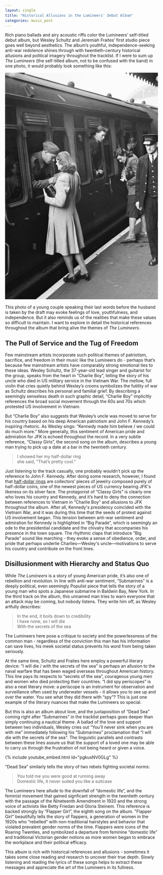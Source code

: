 ```yaml
---
layout: single
title: "Historical Allusions in the Lumineers' Debut Album"
categories: music_post 
---
```


Rich piano ballads and airy acoustic riffs color the Lumineers’ self-titled debut album, but Wesley Schultz and Jeremiah Fraites’ first studio piece goes well beyond aesthetics. The album’s youthful, independence-seeking anti-war redolence shines through with twentieth-century historical allusions and political imagery throughout the tracklist. If I were to sum up *The Lumineers* (the self-titled album, not to be confused with the band) in one photo, it would probably look something like this:

![](/assets/images/soldier.jpg)

This photo of a young couple speaking their last words before the husband is taken by the draft may evoke feelings of love, youthfulness, and independence. But it also reminds us of the realities that make these values so difficult to maintain. I want to explore in detail the historical references throughout the album that bring alive the themes of *The Lumineers*. 

## The Pull of Service and the Tug of Freedom
Few mainstream artists incorporate such political themes of patriotism, sacrifice, and freedom in their music like the Lumineers do - perhaps that’s because few mainstream artists have comparably strong emotional ties to these ideas. Wesley Schultz, the 37-year-old lead singer and guitarist for the group, speaks from the heart in “Charlie Boy”, telling the story of his uncle who died in US military service in the Vietnam War. The mellow, full violin that cries quietly behind Wesley’s croons symbolizes the futility of war as Schultz describes his personal and familial grief. By describing a seemingly senseless death in such graphic detail, “Charlie Boy” implicitly references the broad social movement through the 60s and 70s which protested US involvement in Vietnam.  

But “Charlie Boy” also suggests that Wesley’s uncle was moved to serve for his country based on his deep American patriotism and John F. Kennedy’s inspiring rhetoric. As Wesley sings: “Kennedy made him believe / we could do much more.” More generally, this sentiment of American pride and admiration for JFK is echoed throughout the record. In a very subtle reference, “Classy Girls”, the second song on the album, describes a young man trying to pick up a date at a bar in the twentieth century. 

> I showed her my half-dollar ring  
> she said, “That’s pretty cool.” 

Just listening to the track casually, one probably wouldn’t pick up the reference to John F. Kennedy. After doing some research, however, I found that [half-dollar rings](https://www.coinjewelryco.com/products/1971-2017-jfk-half-dollar-coin-ring-hand-made-usa-sizes-8-5-to-15) are collectors’ pieces of jewelry composed purely of half-dollar coins, one of the newest pieces of US currency bearing JFK's likeness on its silver face. The protagonist of “Classy Girls” is clearly one who loves his country and Kennedy, and it’s hard to deny the connection between references to Vietnam in “Charlie Boy” and allusions to JFK throughout the album. After all, Kennedy's presidency coincided with the Vietnam War, and it was during this time that the seeds of protest against US involvement began. This tension between anti-war sentiment and admiration for Kennedy is highlighted in “Big Parade”, which is seemingly an ode to the presidential candidate and the chivalry that accompanies his presence in the town square. The rhythmic claps that introduce “Big Parade” sound like marching - they evoke a sense of obedience, order, and pride that perhaps underlie Charlies—Wesley's uncle—motivations to serve his country and contribute on the front lines.

## Disillusionment with Hierarchy and Status Quo 
While *The Lumineers* is a story of young American pride, it’s also one of rebellion and revolution. In line with anti-war sentiment, “Submarines” is a deeply political, even seemingly Populist piece that tells the story of a young man who spots a Japanese submarine in Baldwin Bay, New York. In the third track on the album, this unnamed man tries to warn everyone that an attack may be coming, but nobody listens. They write him off, as Wesley artfully describes:
 
> In the end, it boils down to credibility  
> I have none, so I will die  
> With the secrets of the sea 

The Lumineers here pose a critique to society and the powerlessness of the common man - regardless of the conviction this man has his information can save lives, his meek societal status prevents his word from being taken seriously. 

At the same time, Schultz and Fraites here employ a powerful literary device: “I will die / with the secrets of the sea” is perhaps an allusion to the naval warfare that has been waged overseas throughout American history. This line pays its respects to “secrets of the sea”, courageous young men and women who died protecting their countries. “I did spy periscopes” is also a neat literary move: a periscope is an instrument for observation and surveillance often used by underwater vessels - it allows you to see up and over the water. You see what they did there with “spy”? This is just one example of the literary nuances that make the Lumineers so special. 

But this is also an album about love, and the juxtaposition of “Dead Sea” coming right after “Submarines” in the tracklist perhaps goes deeper than simply continuing a nautical theme. A ballad of the love and support between two individuals, Wesley cries out “You’ll never sink when you are with me” immediately following his “Submarines” proclamation that “I will die with the secrets of the sea". The linguistic parallels and contrasts between these lines assure us that the support of a loved one may be able to carry us through the frustration of not being heard or given a voice. 

{% include youtube_embed.html id="pgkusNV0GLg" %} 

“Dead Sea” similarly tells the story of two rebels fighting societal norms:

> You told me you were good at running away   
> Domestic life, it never suited you like a suitcase   

The Lumineers here allude to the downfall of “domestic life”, and the feminist movement that gained signficant strength in the twentieth century with the passage of the Nineteenth Amendment in 1920 and the strong voice of activists like Betty Friedan and Gloria Steinem. This reference is backed strongly by “Flapper Girl”, the eighth song on the album. "Flapper Girl" beautifully tells the story of flappers, a generation of women in the 1920s who “rebelled” with non-traditional hairstyles and behavior that violated prevalent gender norms of the time. Flappers were icons of the Roaring Twenties, and symbolized a departure from feminine “domestic life” and traditional Victorian gender notions as more women began to embrace the workplace and their political efficacy. 

This album is rich with historical references and allusions - sometimes it takes some close reading and research to uncover their true depth. Slowly listening and reading the lyrics of these songs helps to extract these messages and appreciate the art of the Lumineers in its fullness. 
